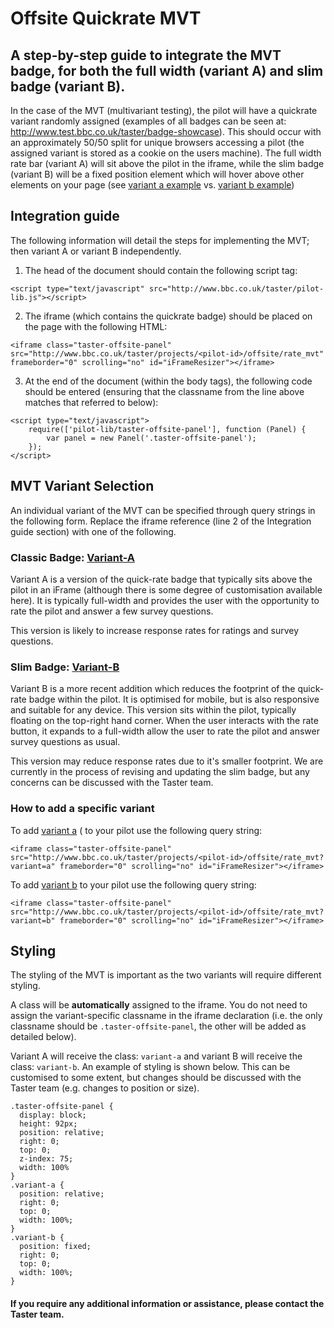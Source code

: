 # Offsite Quickrate MVT

## A step-by-step guide to integrate the MVT badge, for both the full width (variant A) and slim badge (variant B).

In the case of the MVT (multivariant testing), the pilot will have a quickrate variant randomly assigned (examples of all badges can be seen at: http://www.test.bbc.co.uk/taster/badge-showcase). This should occur with an approximately 50/50 split for unique browsers accessing a pilot (the assigned variant is stored as a cookie on the users machine). The full width rate bar (variant A) will sit above the pilot in the iframe, while the slim badge (variant B) will be a fixed position element which will hover above other elements on your page (see [variant a example](http://dummy.pilots.bbcconnectedstudio.co.uk/variant_a.html) vs. [variant b example](http://dummy.pilots.bbcconnectedstudio.co.uk/variant_b.html))

## Integration guide
The following information will detail the steps for implementing the MVT; then variant A or variant B independently.

1. The head of the document should contain the following script tag:

  ```
  <script type="text/javascript" src="http://www.bbc.co.uk/taster/pilot-lib.js"></script>
  ```

2. The iframe (which contains the quickrate badge) should be placed on the page with the following HTML:

  ```
  <iframe class="taster-offsite-panel" src="http://www.bbc.co.uk/taster/projects/<pilot-id>/offsite/rate_mvt" frameborder="0" scrolling="no" id="iFrameResizer"></iframe>
  ```

3. At the end of the document (within the body tags), the following code should be entered (ensuring that the classname from the line above matches that referred to below):

  ```
  <script type="text/javascript">
      require(['pilot-lib/taster-offsite-panel'], function (Panel) {
          var panel = new Panel('.taster-offsite-panel');
      });
  </script>
  ```

## MVT Variant Selection

An individual variant of the MVT can be specified through query strings in the following form. Replace the iframe reference (line 2 of the Integration guide section) with one of the following.

### Classic Badge: [Variant-A](http://dummy.pilots.bbcconnectedstudio.co.uk/variant_a.html)

Variant A is a version of the quick-rate badge that typically sits above the pilot in an iFrame (although there is some degree of customisation available here). It is typically full-width and provides the user with the opportunity to rate the pilot and answer a few survey questions.

This version is likely to increase response rates for ratings and survey questions.

### Slim Badge: [Variant-B](http://dummy.pilots.bbcconnectedstudio.co.uk/variant_b.html)

Variant B is a more recent addition which reduces the footprint of the quick-rate badge within the pilot. It is optimised for mobile, but is also responsive and suitable for any device. This version sits within the pilot, typically floating on the top-right hand corner. When the user interacts with the rate button, it expands to a full-width allow the user to rate the pilot and answer survey questions as usual.

This version may reduce response rates due to it's smaller footprint. We are currently in the process of revising and updating the slim badge, but any concerns can be discussed with the Taster team.

### How to add a specific variant

To add [variant a](http://dummy.pilots.bbcconnectedstudio.co.uk/variant_a.html) ( to your pilot use the following query string:
```
<iframe class="taster-offsite-panel" src="http://www.bbc.co.uk/taster/projects/<pilot-id>/offsite/rate_mvt?variant=a" frameborder="0" scrolling="no" id="iFrameResizer"></iframe>
```

To add [variant b](http://dummy.pilots.bbcconnectedstudio.co.uk/variant_b.html) to your pilot use the following query string:
```
<iframe class="taster-offsite-panel" src="http://www.bbc.co.uk/taster/projects/<pilot-id>/offsite/rate_mvt?variant=b" frameborder="0" scrolling="no" id="iFrameResizer"></iframe>
```

## Styling

The styling of the MVT is important as the two variants will require different styling.

A class will be **automatically** assigned to the iframe. You do not need to assign the variant-specific classname in the iframe declaration (i.e. the only classname should be `.taster-offsite-panel`, the other will be added as detailed below).

Variant A will receive the class: `variant-a` and variant B will receive the class: `variant-b`.  An example of styling is shown below. This can be customised to some extent, but changes should be discussed with the Taster team (e.g. changes to position or size).
```
.taster-offsite-panel {
  display: block;
  height: 92px;
  position: relative;
  right: 0;
  top: 0;
  z-index: 75;
  width: 100%
}
.variant-a {
  position: relative;
  right: 0;
  top: 0;
  width: 100%;
}
.variant-b {
  position: fixed;
  right: 0;
  top: 0;
  width: 100%;
}
```

#### If you require any additional information or assistance, please contact the Taster team.
